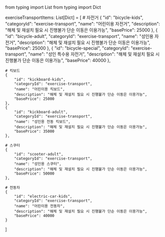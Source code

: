 from typing import List
from typing import Dict

exerciseTransportItems: List[Dict] = [
    # 자전거
    {
        "id": "bicycle-kids",
        "categoryId": "exercise-transport",
        "name": "어린이용 자전거",
        "description": "해체 및 재설치 필요 시 진행불가 단순 이동은 이용가능",
        "basePrice": 25000
    },
    {
        "id": "bicycle-adult",
        "categoryId": "exercise-transport",
        "name": "성인용 자전거",
        "description": "해체 및 재설치 필요 시 진행불가 단순 이동은 이용가능",
        "basePrice": 25000
    },
    {
        "id": "bicycle-special",
        "categoryId": "exercise-transport",
        "name": "성인 특수용 자전거",
        "description": "해체 및 재설치 필요 시 진행불가 단순 이동은 이용가능",
        "basePrice": 40000
    },

    # 킥보드
    {
        "id": "kickboard-kids",
        "categoryId": "exercise-transport",
        "name": "어린이용 킥보드",
        "description": "해체 및 재설치 필요 시 진행불가 단순 이동은 이용가능",
        "basePrice": 25000
    },
    {
        "id": "kickboard-adult",
        "categoryId": "exercise-transport",
        "name": "성인용 전동 킥보드",
        "description": "해체 및 재설치 필요 시 진행불가 단순 이동은 이용가능",
        "basePrice": 35000
    },

    # 스쿠터
    {
        "id": "scooter-adult",
        "categoryId": "exercise-transport",
        "name": "성인용 스쿠터",
        "description": "해체 및 재설치 필요 시 진행불가 단순 이동은 이용가능",
        "basePrice": 50000
    },

    # 전동차
    {
        "id": "electric-car-kids",
        "categoryId": "exercise-transport",
        "name": "어린이용 전동차",
        "description": "해체 및 재설치 필요 시 진행불가 단순 이동은 이용가능",
        "basePrice": 40000
    }
] 